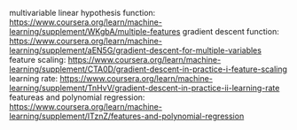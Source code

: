multivariable linear hypothesis function:
    https://www.coursera.org/learn/machine-learning/supplement/WKgbA/multiple-features
gradient descent function:
    https://www.coursera.org/learn/machine-learning/supplement/aEN5G/gradient-descent-for-multiple-variables
    feature scaling:
        https://www.coursera.org/learn/machine-learning/supplement/CTA0D/gradient-descent-in-practice-i-feature-scaling
    learning rate:
        https://www.coursera.org/learn/machine-learning/supplement/TnHvV/gradient-descent-in-practice-ii-learning-rate
    featureas and polynomial regression:
        https://www.coursera.org/learn/machine-learning/supplement/ITznZ/features-and-polynomial-regression
